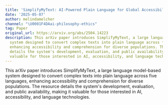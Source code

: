 ```yaml
---
title: 'SimplifyMyText: AI-Powered Plain Language for Global Accessibility'
date: '2025-05-07'
author: melindamelcher
channel: "\U0001F4DAai-philosophy-ethics"
tag: Paper
original_url: https://arxiv.org/abs/2504.14223
description: This arXiv paper introduces SimplifyMyText, a large language model-based
  system designed to convert complex texts into plain language across five languages,
  enhancing accessibility and comprehension for diverse populations. The resource
  details the system's development, evaluation, and public availability, making it
  valuable for those interested in AI, accessibility, and language technologies.
---
```


This arXiv paper introduces SimplifyMyText, a large language model-based system designed to convert complex texts into plain language across five languages, enhancing accessibility and comprehension for diverse populations. The resource details the system's development, evaluation, and public availability, making it valuable for those interested in AI, accessibility, and language technologies.